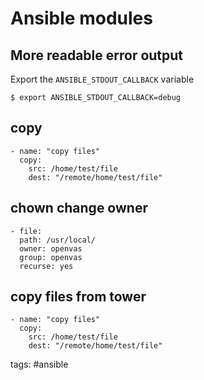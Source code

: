 # Ansible modules

## More readable error output

Export the `ANSIBLE_STDOUT_CALLBACK` variable

```cheat ansible Readable error output
$ export ANSIBLE_STDOUT_CALLBACK=debug
```

## copy
```
- name: "copy files"
  copy:
    src: /home/test/file
    dest: "/remote/home/test/file"
```

## chown change owner
```
- file:
  path: /usr/local/
  owner: openvas
  group: openvas
  recurse: yes
```
## copy files from tower

```
- name: "copy files"
  copy:
    src: /home/test/file
    dest: "/remote/home/test/file"
```

tags: #ansible 
